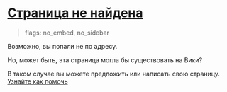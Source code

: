 # [Страница не найдена](#page-not-found)

> flags: no_embed, no_sidebar

Возможно, вы попали не по адресу.

Но, может быть, эта страница могла бы существовать на Вики?

В таком случае вы можете предложить или написать свою страницу.
[Узнайте как помочь](https://github.com/KoolTechTricks/pages/blob/main/CONTRIBUTING.md)

